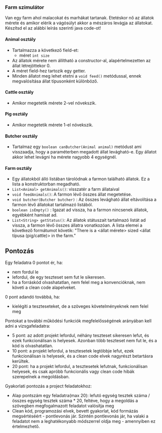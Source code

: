 ### Farm szimulátor
Van egy farm ahol malacokat és marhákat tartanak. Etetéskor nő az állatok mérete és amikor elérik a vágósúlyt akkor a mészáros levágja az állatokat. Készítsd el az alábbi leírás szerinti java code-ot!

#### Animal osztály
- Tartalmazza a következő field-et:
  - méret `int size`
- Az állatok mérete nem állítható a constructor-al, alapértelmezetten az állat létrejöttekor 0.
- A méret field-hez tartozik egy getter.
- Minden állatot meg lehet etetni a `void feed()` metódussal, ennek megvalósítása állat típusonként különböző.

#### Cattle osztály
- Amikor megetetik mérete 2-vel növekszik.

#### Pig osztály
- Amikor megetetik mérete 1-el növekszik.

#### Butcher osztály
- Tartalmaz egy `boolean canButcher(Animal animal)` metódust ami visszaadja, hogy a paraméterben megadott állat levágható-e. Egy állatot akkor lehet levágni ha mérete nagyobb 4 egységnél.

#### Farm osztály
- Egy állatokból álló listában tárolódnak a farmon található állatok. Ez a lista a konstruktorban megadható.
- `List<Animal> getAnimals()`: visszatér a farm állataival
- `void feedAnimals()`: A farmon lévő összes állat megetetése.
- `void butcher(Butcher butcher)` : Az összes levágható állat eltávolítása a farmon lévő állatokat tartalmazó listából.
- `boolean isEmpty()` : Igazat ad vissza, ha a farmon nincsenek állatok, egyébként hamisat ad.
- `List<String> getStatus()`: Az állatok státuszait tartalmazó listát ad vissza, a farmon lévő összes állatra vonatkozóan. A lista elemei a következő formátumot követik: "There is a <állat mérete> sized <állat típusa (pig/cattle)> in the farm."

## Pontozás

Egy feladatra 0 pontot ér, ha:

- nem fordul le
- lefordul, de egy teszteset sem fut le sikeresen.
- ha a forráskód olvashatatlan, nem felel meg a konvencióknak, nem követi a clean code alapelveket.

0 pont adandó továbbá, ha:

- kielégíti a teszteseteket, de a szöveges követelményeknek nem felel meg

Pontokat a további működési funkciók megfelelősségének arányában kell adni a vizsgafeladatra:

- 5 pont: az adott projekt lefordul, néhány teszteset sikeresen lefut, és ezek funkcionálisan is helyesek. Azonban több
  teszteset nem fut le, és a kód is olvashatatlan.
- 10 pont: a projekt lefordul, a tesztesetek legtöbbje lefut, ezek funkcionálisan is helyesek, és a clean code elvek
  nagyrészt betartásra kerültek.
- 20 pont: ha a projekt lefordul, a tesztesetek lefutnak, funkcionálisan helyesek, és csak apróbb funkcionális vagy
  clean code hibák szerepelnek a megoldásban.

Gyakorlati pontozás a project feladatokhoz:

- Alap pontszám egy feladatra(max 20): lefutó egység tesztek száma / összes egység tesztek száma * 20, feltéve, hogy a
  megoldás a szövegben megfogalmazott feladatot valósítja meg
- Clean kód, programozási elvek, bevett gyakorlat, kód formázás megsértéséért - pontlevonás jár. Szintén pontlevonás
  jár, ha valaki a feladatot nem a leghatékonyabb módszerrel oldja meg - amennyiben ez értelmezhető.